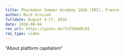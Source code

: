 ```yaml
---
title: Pharmakon Summer Academy 2016 (IRI), France
author: Nick Srnicek
fulldate: August 4-17, 2016
date: 2016-08-04
res_url: https://youtu.be/YxT59mXDLDI
res_type: video
---
```

“About platform capitalism”
